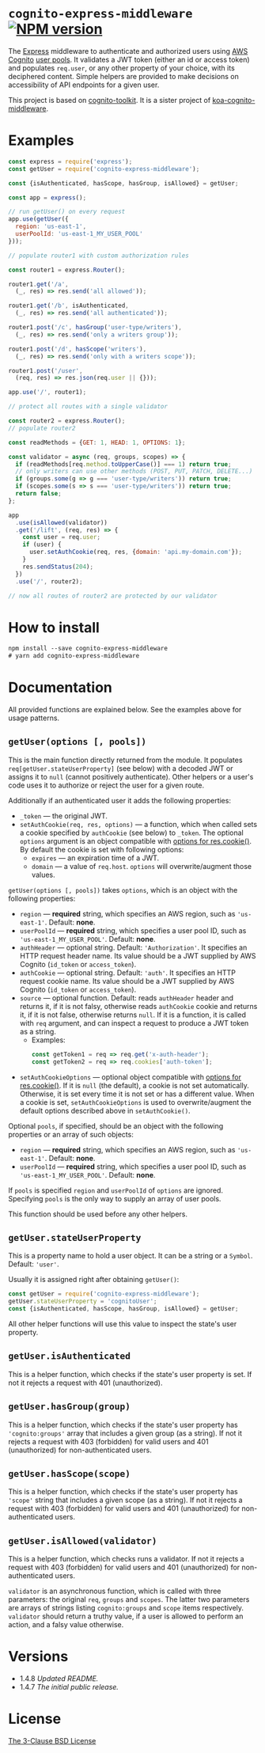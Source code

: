 # `cognito-express-middleware` [![NPM version][npm-img]][npm-url]

[npm-img]: https://img.shields.io/npm/v/cognito-express-middleware.svg
[npm-url]: https://npmjs.org/package/cognito-express-middleware

The [Express](https://expressjs.com/) middleware to authenticate and authorized users using [AWS Cognito](https://aws.amazon.com/cognito/)
[user pools](https://docs.aws.amazon.com/cognito/latest/developerguide/cognito-user-identity-pools.html).
It validates a JWT token (either an id or access token) and populates `req.user`, or any other property of your choice,
with its deciphered content. Simple helpers are provided to make decisions on accessibility of API endpoints for a given user.

This project is based on [cognito-toolkit](https://www.npmjs.com/package/cognito-toolkit). It is a sister project of [koa-cognito-middleware](https://www.npmjs.com/package/koa-cognito-middleware).

# Examples

```js
const express = require('express');
const getUser = require('cognito-express-middleware');

const {isAuthenticated, hasScope, hasGroup, isAllowed} = getUser;

const app = express();

// run getUser() on every request
app.use(getUser({
  region: 'us-east-1',
  userPoolId: 'us-east-1_MY_USER_POOL'
}));

// populate router1 with custom authorization rules

const router1 = express.Router();

router1.get('/a',
  (_, res) => res.send('all allowed'));

router1.get('/b', isAuthenticated,
  (_, res) => res.send('all authenticated'));

router1.post('/c', hasGroup('user-type/writers'),
  (_, res) => res.send('only a writers group'));

router1.post('/d', hasScope('writers'),
  (_, res) => res.send('only with a writers scope'));

router1.post('/user',
  (req, res) => res.json(req.user || {}));

app.use('/', router1);

// protect all routes with a single validator

const router2 = express.Router();
// populate router2

const readMethods = {GET: 1, HEAD: 1, OPTIONS: 1};

const validator = async (req, groups, scopes) => {
  if (readMethods[req.method.toUpperCase()] === 1) return true;
  // only writers can use other methods (POST, PUT, PATCH, DELETE...)
  if (groups.some(g => g === 'user-type/writers')) return true;
  if (scopes.some(s => s === 'user-type/writers')) return true;
  return false;
};

app
  .use(isAllowed(validator))
  .get('/lift', (req, res) => {
    const user = req.user;
    if (user) {
      user.setAuthCookie(req, res, {domain: 'api.my-domain.com'});
    }
    res.sendStatus(204);
  })
  .use('/', router2);

// now all routes of router2 are protected by our validator
```

# How to install

```txt
npm install --save cognito-express-middleware
# yarn add cognito-express-middleware
```

# Documentation

All provided functions are explained below. See the examples above for usage patterns.

## `getUser(options [, pools])`

This is the main function directly returned from the module. It populates `req[getUser.stateUserProperty]` (see below)
with a decoded JWT or assigns it to `null` (cannot positively authenticate).
Other helpers or a user's code uses it to authorize or reject the user for a given route.

Additionally if an authenticated user it adds the following properties:

* `_token` &mdash; the original JWT.
* `setAuthCookie(req, res, options)` &mdash; a function, which when called sets a cookie specified by `authCookie` (see below) to `_token`.
  The optional `options` argument is an object compatible with [options for res.cookie()](https://expressjs.com/en/5x/api.html#res.cookie).
  By default the cookie is set with following options:
    * `expires` &mdash; an expiration time of a JWT.
    * `domain` &mdash; a value of `req.host`.
  `options` will overwrite/augment those values.

`getUser(options [, pools])` takes `options`, which is an object with the following properties:

* `region` &mdash; **required** string, which specifies an AWS region, such as `'us-east-1'`. Default: **none**.
* `userPoolId` &mdash; **required** string, which specifies a user pool ID, such as `'us-east-1_MY_USER_POOL'`. Default: **none**.
* `authHeader` &mdash; optional string. Default: `'Authorization'`. It specifies an HTTP request header name. Its value should be a JWT supplied by AWS Cognito (`id_token` or `access_token`).
* `authCookie` &mdash; optional string. Default: `'auth'`. It specifies an HTTP request cookie name. Its value should be a JWT supplied by AWS Cognito (`id_token` or `access_token`).
* `source` &mdash; optional function. Default: reads `authHeader` header and returns it, if it is not falsy, otherwise reads `authCookie` cookie and returns it, if it is not false, otherwise returns `null`.
  If it is a function, it is called with `req` argument, and can inspect a request to produce a JWT token as a string.
    * Examples:
      ```js
      const getToken1 = req => req.get('x-auth-header');
      const getToken2 = req => req.cookies['auth-token'];
      ```
* `setAuthCookieOptions` &mdash; optional object compatible with [options for res.cookie()](https://expressjs.com/en/5x/api.html#res.cookie).
  If it is `null` (the default), a cookie is not set automatically. Otherwise, it is set every time it is not set or has a different value. When a cookie is set,
  `setAuthCookieOptions` is used to overwrite/augment the default options described above in `setAuthCookie()`.

Optional `pools`, if specified, should be an object with the following properties or an array of such objects:

* `region` &mdash; **required** string, which specifies an AWS region, such as `'us-east-1'`. Default: **none**.
* `userPoolId` &mdash; **required** string, which specifies a user pool ID, such as `'us-east-1_MY_USER_POOL'`. Default: **none**.

If `pools` is specified `region` and `userPoolId` of `options` are ignored. Specifying `pools` is the only way to supply an array of user pools.

This function should be used before any other helpers.

## `getUser.stateUserProperty`

This is a property name to hold a user object. It can be a string or a `Symbol`. Default: `'user'`.

Usually it is assigned right after obtaining `getUser()`:

```js
const getUser = require('cognito-express-middleware');
getUser.stateUserProperty = 'cognitoUser';
const {isAuthenticated, hasScope, hasGroup, isAllowed} = getUser;
```

All other helper functions will use this value to inspect the state's user property.

## `getUser.isAuthenticated`

This is a helper function, which checks if the state's user property is set. If not it rejects a request with 401 (unauthorized).

## `getUser.hasGroup(group)`

This is a helper function, which checks if the state's user property has `'cognito:groups'` array that includes a given group (as a string).
If not it rejects a request with 403 (forbidden) for valid users and 401 (unauthorized) for non-authenticated users.

## `getUser.hasScope(scope)`

This is a helper function, which checks if the state's user property has `'scope'` string that includes a given scope (as a string).
If not it rejects a request with 403 (forbidden) for valid users and 401 (unauthorized) for non-authenticated users.

## `getUser.isAllowed(validator)`

This is a helper function, which checks runs a validator. If not it rejects a request with 403 (forbidden) for valid users and 401 (unauthorized) for non-authenticated users.

`validator` is an asynchronous function, which is called with three parameters: the original `req`, `groups` and `scopes`.
The latter two parameters are arrays of strings listing `cognito:groups` and `scope` items respectively.
`validator` should return a truthy value, if a user is allowed to perform an action, and a falsy value otherwise.

# Versions

- 1.4.8 *Updated README.*
- 1.4.7 *The initial public release.*

# License

[The 3-Clause BSD License](https://opensource.org/licenses/BSD-3-Clause)
